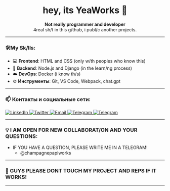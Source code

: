 <h1 align="center">hey, its YeaWorks 👋</h1>

<p align="center">
  <b>Not really programmer and developer</b><br>
  4real sh/t in this g/thub, i publ/c another projects.
</p>

---

### 🛠️My Sk/lls:

- 💻 **Frontend**: HTML and CSS (only w/th peoples who know this)
- 🔧 **Backend**: Node.js and Django (in the learn/ng process)
- ☁️ **DevOps**: Docker (i know th/s)
- ⚙️ **Инструменты**: Git, VS Code, Webpack, chat.gpt

---

### 📫 Контакты и социальные сети:

<p align="/nstagram">
  <a href="http://instagram.com/yeainworks/" target="_blank">
    <img src="https://img.shields.io/badge/Instagram-%23E4405F.svg?&style=for-the-badge&logo=instagram&logoColor=white" alt="LinkedIn">
  </a>
  <a href="https://x.com/yeainworks?s=21" target="_blank">
    <img src="https://img.shields.io/badge/X-%231DA1F2.svg?&style=for-the-badge&logo=x&logoColor=white" alt="Twitter">
  </a>
  <a href="mailto:" target="_blank">
    <img src="https://img.shields.io/badge/Email-D14836.svg?&style=for-the-badge&logo=gmail&logoColor=white" alt="Email">
  </a>
  <a href="https://t.me/ваш-профиль" target="_blank">
    <img src="https://img.shields.io/badge/Telegram-%232CA5E0.svg?&style=for-the-badge&logo=telegram&logoColor=white" alt="Telegram">
  </a>
    <a href="https://t.me/ваш-профиль" target="_blank">
    <img src="https://img.shields.io/badge/Telegram-%232CA5E0.svg?&style=for-the-badge&logo=telegram&logoColor=white" alt="Telegram">
  </a>
</p>

---
### 💡 I AM OPEN FOR NEW COLLABORAT/ON AND YOUR QUESTIONS:
- IF YOU HAVE A QUESTION, PLEASE WRITE ME IN A TELEGRAM!
  - @champagnepapiworks
---
### 🚀 GUYS PLEASE DONT TOUCH MY PROJECT AND REPS IF IT WORKS!
---

